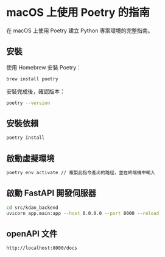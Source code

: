 # macOS 上使用 Poetry 的指南

在 macOS 上使用 Poetry 建立 Python 專案環境的完整指南。

## 安裝

使用 Homebrew 安裝 Poetry：

```bash
brew install poetry
```
安裝完成後，確認版本：

```bash
poetry --version
```

## 安裝依賴

```bash
poetry install
```

## 啟動虛擬環境

```bash
poetry env activate // 複製此指令產出的路徑，並在終端機中輸入
```

## 啟動 FastAPI 開發伺服器

```bash
cd src/kdan_backend
uvicorn app.main:app --host 0.0.0.0 --port 8000 --reload
```
## openAPI 文件

```bash
http://localhost:8000/docs
```

